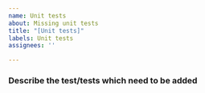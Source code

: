 ```yaml
---
name: Unit tests
about: Missing unit tests
title: "[Unit tests]"
labels: Unit tests
assignees: ''

---
```


### Describe the test/tests which need to be added
